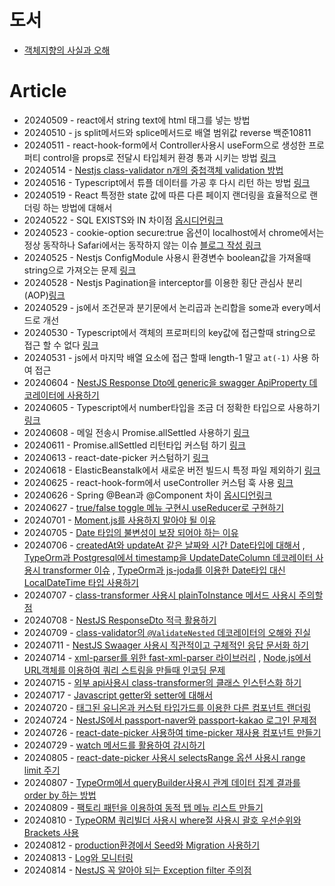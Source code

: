 # 도서
- [객체지향의 사실과 오해](https://github.com/yanggwangseong/TIL/tree/main/%EB%8F%84%EC%84%9C/%EA%B0%9D%EC%B2%B4%EC%A7%80%ED%96%A5%EC%9D%98%20%EC%82%AC%EC%8B%A4%EA%B3%BC%20%EC%98%A4%ED%95%B4) 

# Article
- 20240509 - react에서 string text에 html 태그를 넣는 방법
- 20240510 - js split메서드와 splice메서드로 배열 범위값 reverse 백준10811
- 20240511 - react-hook-form에서 Controller사용시 useForm으로 생성한 프로퍼티 control을 props로 전달시 타입체커 환경 통과 시키는 방법 [링크](https://threeyears.tistory.com/511) 
- 20240514 - [Nestjs class-validator n개의 중첩객체 validation 방법](https://threeyears.tistory.com/513) 
- 20240516 - Typescript에서 튜플 데이터를 가공 후 다시 리턴 하는 방법 [링크](https://threeyears.tistory.com/manage/posts/) 
- 20240519 - React 특정한 state 값에 따른 다른 페이지 랜더링을 효율적으로 랜더링 하는 방법에 대해서
- 20240522 - SQL EXISTS와 IN 차이점 [옵시디언링크](obsidian://open?vault=%ED%86%A0%EC%8A%A4%EA%B0%80%EA%B3%A0%EC%8B%B6%EB%8B%A4&file=study%2FDatabase%2FSQL%2FEXISTS%EC%99%80%20IN%20%EC%B0%A8%EC%9D%B4%EC%A0%90) 
- 20240523 - cookie-option secure:true 옵션이 localhost에서 chrome에서는 정상 동작하나 Safari에서는 동작하지 않는 이슈 [블로그 작성 링크](https://threeyears.tistory.com/517)
- 20240525 - Nestjs ConfigModule 사용시 환경변수 boolean값을 가져올때 string으로 가져오는 문제 [링크](https://threeyears.tistory.com/535) 
- 20240528 - Nestjs Pagination을 interceptor를 이용한 횡단 관심사 분리(AOP)[링크](https://threeyears.tistory.com/518) 
- 20240529 - js에서 조건문과 분기문에서 논리곱과 논리합을 some과 every메서드로 개선
- 20240530 - Typescript에서 객체의 프로퍼티의 key값에 접근할때 string으로 접근 할 수 없다 [링크](https://threeyears.tistory.com/523) 
- 20240531 - js에서 마지막 배열 요소에 접근 할때 length-1 말고 `at(-1)` 사용 하여 접근
- 20240604 - [NestJS Response Dto에 generic을 swagger ApiProperty 데코레이터에 사용하기](https://threeyears.tistory.com/525) 
- 20240605 - Typescript에서 number타입을 조금 더 정확한 타입으로 사용하기 [링크](https://threeyears.tistory.com/527) 
- 20240608 - 메일 전송시 Promise.allSettled 사용하기 [링크](https://threeyears.tistory.com/528) 
- 20240611 - Promise.allSettled 리턴타입 커스텀 하기 [링크](https://threeyears.tistory.com/529) 
- 20240613 - react-date-picker 커스텀하기 [링크](https://threeyears.tistory.com/530) 
- 20240618 - ElasticBeanstalk에서 새로운 버전 빌드시 특정 파일 제외하기 [링크](https://threeyears.tistory.com/532) 
- 20240625 - react-hook-form에서 useController 커스텀 훅 사용 [링크](https://threeyears.tistory.com/538) 
- 20240626 - Spring @Bean과 @Component 차이 [옵시디언링크](obsidian://open?vault=%ED%86%A0%EC%8A%A4%EA%B0%80%EA%B3%A0%EC%8B%B6%EB%8B%A4&file=study%2FSpring%2FSpring%20%40Bean%EA%B3%BC%20%40Component%20%EC%B0%A8%EC%9D%B4) 
- 20240627 - [true/false toggle 메뉴 구현시 useReducer로 구현하기](https://threeyears.tistory.com/539) 
- 20240701 - [Moment.js를 사용하지 말아야 될 이유](https://threeyears.tistory.com/545) 
- 20240705 - [Date 타입의 불변성이 보장 되어야 하는 이유](https://threeyears.tistory.com/546) 
- 20240706 - [createdAt와 updateAt 같은 날짜와 시간 Date타입에 대해서](https://threeyears.tistory.com/547) , [TypeOrm과 Postgresql에서 timestamp을 UpdateDateColumn 데코레이터 사용시 transformer 이슈](https://threeyears.tistory.com/548) , [TypeOrm과 js-joda를 이용한 Date타입 대신 LocalDateTime 타입 사용하기](https://threeyears.tistory.com/549) 
- 20240707 - [class-transformer 사용시 plainToInstance 메서드 사용시 주의할점](https://threeyears.tistory.com/551) 
- 20240708 - [NestJS ResponseDto 적극 활용하기](https://threeyears.tistory.com/553) 
- 20240709 - [class-validator의 `@ValidateNested` 데코레이터의 오해와 진실](https://threeyears.tistory.com/556) 
- 20240711 - [NestJS Swaager 사용시 직관적이고 구체적인 응답 문서화 하기](https://threeyears.tistory.com/555) 
- 20240714 - [xml-parser를 위한 fast-xml-parser 라이브러리](https://threeyears.tistory.com/558) , [Node.js에서 URL객체를 이용하여 쿼리 스트링을 만들때 인코딩 문제](https://threeyears.tistory.com/559) 
- 20240715 - [외부 api사용시 class-transformer의 클래스 인스턴스화 하기](https://threeyears.tistory.com/560) 
- 20240717 - [Javascript getter와 setter에 대해서](https://threeyears.tistory.com/564) 
- 20240720 - [태그된 유니온과 커스텀 타입가드를 이용한 다른 컴포넌트 랜더링](https://threeyears.tistory.com/570) 
- 20240724 - [NestJS에서 passport-naver와 passport-kakao 로그인 문제점](https://threeyears.tistory.com/572) 
- 20240726 - [react-date-picker 사용하여 time-picker 재사용 컴포넌트 만들기](https://threeyears.tistory.com/573) 
- 20240729 - [watch 메서드를 활용하여 감시하기](https://threeyears.tistory.com/574) 
- 20240805 - [react-date-picker 사용시 selectsRange 옵션 사용시 range limit 주기](https://threeyears.tistory.com/576) 
- 20240807 - [TypeOrm에서 queryBuilder사용시 관계 데이터 집계 결과를 order by 하는 방법](https://threeyears.tistory.com/577) 
- 20240809 - [팩토리 패턴을 이용하여 동적 탭 메뉴 리스트 만들기](https://threeyears.tistory.com/578) 
- 20240810 - [TypeORM 쿼리빌더 사용시 where절 사용시 괄호 우선순위와 Brackets 사용](https://threeyears.tistory.com/579)
- 20240812 - [production환경에서 Seed와 Migration 사용하기](https://threeyears.tistory.com/580) 
- 20240813 - [Log와 모니터링](https://threeyears.tistory.com/581) 
- 20240814 - [NestJS 꼭 알아야 되는 Exception filter 주의점](https://threeyears.tistory.com/582) 























